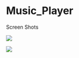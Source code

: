 # Music_Player

Screen Shots 

![](blob:https://web.whatsapp.com/8c95f14f-1433-4f0d-94e4-48c73ce008de)

![](blob:https://web.whatsapp.com/7f4c438f-1864-40b3-a19e-a6790ced316a)
